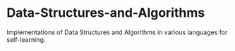 # Data-Structures-and-Algorithms
Implementations of Data Structures and Algorithms in various languages for self-learning.
